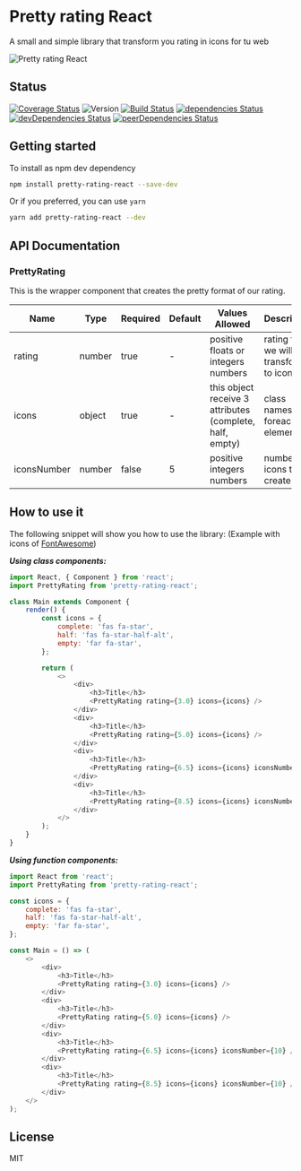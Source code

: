 # Pretty rating React

A small and simple library that transform you rating in icons for tu web

![Pretty rating React](https://imgur.com/U0WgQID.png 'How to see pretty-rating-react')

## Status

[![Coverage Status](https://coveralls.io/repos/github/Proskynete/pretty-rating-react/badge.svg?branch=master)](https://coveralls.io/github/Proskynete/pretty-rating-react?branch=master) ![Version](https://img.shields.io/npm/v/pretty-rating-react.svg) [![Build Status](https://travis-ci.org/Proskynete/pretty-rating-react.svg?branch=master)](https://travis-ci.org/Proskynete/pretty-rating-react) [![dependencies Status](https://david-dm.org/proskynete/pretty-rating-react/status.svg)](https://david-dm.org/proskynete/pretty-rating-react) [![devDependencies Status](https://david-dm.org/proskynete/pretty-rating-react/dev-status.svg)](https://david-dm.org/proskynete/pretty-rating-react?type=dev) [![peerDependencies Status](https://david-dm.org/proskynete/pretty-rating-react/peer-status.svg)](https://david-dm.org/proskynete/pretty-rating-react?type=peer)

## Getting started

To install as npm dev dependency

```sh
npm install pretty-rating-react --save-dev
```

Or if you preferred, you can use `yarn`

```sh
yarn add pretty-rating-react --dev
```

## API Documentation

### PrettyRating

This is the wrapper component that creates the pretty format of our rating.

| Name        | Type   | Required | Default | Values Allowed                                           | Description                            |
| ----------- | ------ | -------- | ------- | -------------------------------------------------------- | -------------------------------------- |
| rating      | number | true     | -       | positive floats or integers numbers                      | rating that we will transform to icons |
| icons       | object | true     | -       | this object receive 3 attributes (complete, half, empty) | class names foreach elements           |
| iconsNumber | number | false    | 5       | positive integers numbers                                | number of icons to create              |

## How to use it

The following snippet will show you how to use the library: (Example with icons of [FontAwesome](https://fontawesome.com/))

**_Using class components:_**

```js
import React, { Component } from 'react';
import PrettyRating from 'pretty-rating-react';

class Main extends Component {
	render() {
		const icons = {
			complete: 'fas fa-star',
			half: 'fas fa-star-half-alt',
			empty: 'far fa-star',
		};

		return (
			<>
				<div>
					<h3>Title</h3>
					<PrettyRating rating={3.0} icons={icons} />
				</div>
				<div>
					<h3>Title</h3>
					<PrettyRating rating={5.0} icons={icons} />
				</div>
				<div>
					<h3>Title</h3>
					<PrettyRating rating={6.5} icons={icons} iconsNumber={10} />
				</div>
				<div>
					<h3>Title</h3>
					<PrettyRating rating={8.5} icons={icons} iconsNumber={10} />
				</div>
			</>
		);
	}
}
```

**_Using function components:_**

```js
import React from 'react';
import PrettyRating from 'pretty-rating-react';

const icons = {
	complete: 'fas fa-star',
	half: 'fas fa-star-half-alt',
	empty: 'far fa-star',
};

const Main = () => (
	<>
		<div>
			<h3>Title</h3>
			<PrettyRating rating={3.0} icons={icons} />
		</div>
		<div>
			<h3>Title</h3>
			<PrettyRating rating={5.0} icons={icons} />
		</div>
		<div>
			<h3>Title</h3>
			<PrettyRating rating={6.5} icons={icons} iconsNumber={10} />
		</div>
		<div>
			<h3>Title</h3>
			<PrettyRating rating={8.5} icons={icons} iconsNumber={10} />
		</div>
	</>
);
```

## License

MIT
